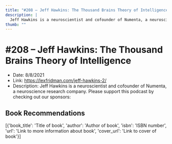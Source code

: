 ```yaml
---
title: "#208 – Jeff Hawkins: The Thousand Brains Theory of Intelligence"
description: |
  Jeff Hawkins is a neuroscientist and cofounder of Numenta, a neuroscience research company. Please support this podcast by checking out our sponsors:"
thumb: ""
---
```


# #208 – Jeff Hawkins: The Thousand Brains Theory of Intelligence

  - Date: 8/8/2021
  - Link: https://lexfridman.com/jeff-hawkins-2/
  - Description: Jeff Hawkins is a neuroscientist and cofounder of Numenta, a neuroscience research company. Please support this podcast by checking out our sponsors:

## Book Recommendations

[{'book_title': 'Title of book', 'author': 'Author of book', 'isbn': 'ISBN number', 'url': 'Link to more information about book', 'cover_url': 'Link to cover of book'}]
